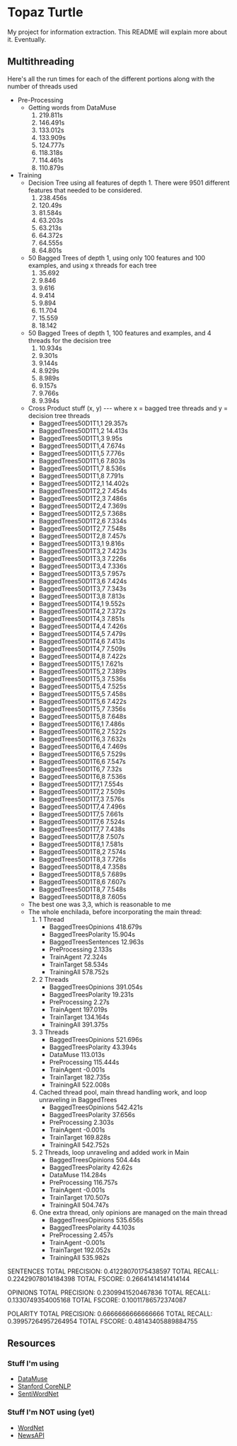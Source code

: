 # Topaz Turtle

My project for information extraction. This README will explain more about it. Eventually.

## Multithreading

Here's all the run times for each of the different portions along with the number of threads used

* Pre-Processing
    * Getting words from DataMuse
        1. 219.811s
        2. 146.491s
        3. 133.012s
        4. 133.909s
        5. 124.777s
        6. 118.318s
        7. 114.461s
        8. 110.879s 
* Training
    * Decision Tree using all features of depth 1. There were 9501 different features that needed to be considered.
        1. 238.456s
        2. 120.49s
        3. 81.584s
        4. 63.203s
        5. 63.213s
        6. 64.372s
        7. 64.555s
        8. 64.801s
    * 50 Bagged Trees of depth 1, using only 100 features and 100 examples, and using x threads for each tree
        1. 35.692
        2. 9.846
        3. 9.616
        4. 9.414
        5. 9.894
        6. 11.704
        7. 15.559
        8. 18.142
    * 50 Bagged Trees of depth 1, 100 features and examples, and 4 threads for the decision tree
        1. 10.934s
        2. 9.301s
        3. 9.144s
        4. 8.929s
        5. 8.989s
        6. 9.157s
        7. 9.766s
        8. 9.394s
    * Cross Product stuff (x, y) --- where x = bagged tree threads and y = decision tree threads
        * BaggedTrees50D1T1,1     29.357s
        * BaggedTrees50D1T1,2     14.413s
        * BaggedTrees50D1T1,3     9.95s
        * BaggedTrees50D1T1,4     7.674s
        * BaggedTrees50D1T1,5     7.776s
        * BaggedTrees50D1T1,6     7.803s
        * BaggedTrees50D1T1,7     8.536s
        * BaggedTrees50D1T1,8     7.791s
        * BaggedTrees50D1T2,1     14.402s
        * BaggedTrees50D1T2,2     7.454s
        * BaggedTrees50D1T2,3     7.486s
        * BaggedTrees50D1T2,4     7.369s
        * BaggedTrees50D1T2,5     7.368s
        * BaggedTrees50D1T2,6     7.334s
        * BaggedTrees50D1T2,7     7.548s
        * BaggedTrees50D1T2,8     7.457s
        * BaggedTrees50D1T3,1     9.816s
        * BaggedTrees50D1T3,2     7.423s
        * BaggedTrees50D1T3,3     7.226s
        * BaggedTrees50D1T3,4     7.336s
        * BaggedTrees50D1T3,5     7.957s
        * BaggedTrees50D1T3,6     7.424s
        * BaggedTrees50D1T3,7     7.343s
        * BaggedTrees50D1T3,8     7.813s
        * BaggedTrees50D1T4,1     9.552s
        * BaggedTrees50D1T4,2     7.372s
        * BaggedTrees50D1T4,3     7.851s
        * BaggedTrees50D1T4,4     7.426s
        * BaggedTrees50D1T4,5     7.479s
        * BaggedTrees50D1T4,6     7.413s
        * BaggedTrees50D1T4,7     7.509s
        * BaggedTrees50D1T4,8     7.422s
        * BaggedTrees50D1T5,1     7.621s
        * BaggedTrees50D1T5,2     7.389s
        * BaggedTrees50D1T5,3     7.536s
        * BaggedTrees50D1T5,4     7.525s
        * BaggedTrees50D1T5,5     7.458s
        * BaggedTrees50D1T5,6     7.422s
        * BaggedTrees50D1T5,7     7.356s
        * BaggedTrees50D1T5,8     7.648s
        * BaggedTrees50D1T6,1     7.486s
        * BaggedTrees50D1T6,2     7.522s
        * BaggedTrees50D1T6,3     7.632s
        * BaggedTrees50D1T6,4     7.469s
        * BaggedTrees50D1T6,5     7.529s
        * BaggedTrees50D1T6,6     7.547s
        * BaggedTrees50D1T6,7     7.32s
        * BaggedTrees50D1T6,8     7.536s
        * BaggedTrees50D1T7,1     7.554s
        * BaggedTrees50D1T7,2     7.509s
        * BaggedTrees50D1T7,3     7.576s
        * BaggedTrees50D1T7,4     7.496s
        * BaggedTrees50D1T7,5     7.661s
        * BaggedTrees50D1T7,6     7.524s
        * BaggedTrees50D1T7,7     7.438s
        * BaggedTrees50D1T7,8     7.507s
        * BaggedTrees50D1T8,1     7.581s
        * BaggedTrees50D1T8,2     7.574s
        * BaggedTrees50D1T8,3     7.726s
        * BaggedTrees50D1T8,4     7.358s
        * BaggedTrees50D1T8,5     7.689s
        * BaggedTrees50D1T8,6     7.607s
        * BaggedTrees50D1T8,7     7.548s
        * BaggedTrees50D1T8,8     7.605s
    * The best one was 3,3, which is reasonable to me
    * The whole enchilada, before incorporating the main thread:
        1) 1 Thread
            * BaggedTreesOpinions     418.679s
            * BaggedTreesPolarity     15.904s
            * BaggedTreesSentences    12.963s
            * PreProcessing   2.133s
            * TrainAgent      72.324s
            * TrainTarget     58.534s
            * TrainingAll     578.752s
        2) 2 Threads
            * BaggedTreesOpinions     391.054s
            * BaggedTreesPolarity     19.231s
            * PreProcessing   2.27s
            * TrainAgent      197.019s
            * TrainTarget     134.164s
            * TrainingAll     391.375s    
        3) 3 Threads
            * BaggedTreesOpinions     521.696s
            * BaggedTreesPolarity     43.394s
            * DataMuse        113.013s
            * PreProcessing   115.444s
            * TrainAgent      -0.001s
            * TrainTarget     182.735s
            * TrainingAll     522.008s
        4) Cached thread pool, main thread handling work, and loop unraveling in BaggedTrees
            * BaggedTreesOpinions     542.421s
            * BaggedTreesPolarity     37.656s
            * PreProcessing   2.303s
            * TrainAgent      -0.001s
            * TrainTarget     169.828s
            * TrainingAll     542.752s
        5) 2 Threads, loop unraveling and added work in Main
            * BaggedTreesOpinions     504.44s
            * BaggedTreesPolarity     42.62s
            * DataMuse        114.284s
            * PreProcessing   116.757s
            * TrainAgent      -0.001s
            * TrainTarget     170.507s
            * TrainingAll     504.747s
        6) One extra thread, only opinions are managed on the main thread
            * BaggedTreesOpinions     535.656s
            * BaggedTreesPolarity     44.103s
            * PreProcessing   2.457s
            * TrainAgent      -0.001s
            * TrainTarget     192.052s
            * TrainingAll     535.982s

SENTENCES
TOTAL PRECISION: 0.41228070175438597
TOTAL RECALL: 0.22429078014184398
TOTAL FSCORE: 0.26641414141414144

OPINIONS
TOTAL PRECISION: 0.2309941520467836
TOTAL RECALL: 0.1330749354005168
TOTAL FSCORE: 0.10011786572374087

POLARITY
TOTAL PRECISION: 0.6666666666666666
TOTAL RECALL: 0.39957264957264954
TOTAL FSCORE: 0.48143405889884755


## Resources

### Stuff I'm using

* [DataMuse](http://www.datamuse.com/api/)
* [Stanford CoreNLP](https://stanfordnlp.github.io/CoreNLP/simple.html)
* [SentiWordNet](http://sentiwordnet.isti.cnr.it/)

### Stuff I'm NOT using (yet)

* [WordNet](https://wordnet.princeton.edu/)
* [NewsAPI](https://newsapi.org/)